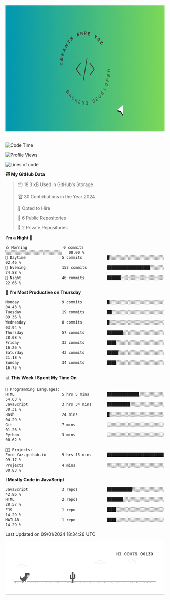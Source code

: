 <a href="https://emre-yaz.github.io/" target="_blank">
  <img src="Logo.gif" alt="Personal Logo" width="900" height="400">
</a>
<br>
<br>

<!--START_SECTION:waka-->
![Code Time](http://img.shields.io/badge/Code%20Time-7%20hrs%2044%20mins-blue)

![Profile Views](http://img.shields.io/badge/Profile%20Views-14-blue)

![Lines of code](https://img.shields.io/badge/From%20Hello%20World%20I%27ve%20Written-613.7%20thousand%20lines%20of%20code-blue)

**🐱 My GitHub Data** 

> 📦 18.3 kB Used in GitHub's Storage 
 > 
> 🏆 30 Contributions in the Year 2024
 > 
> 💼 Opted to Hire
 > 
> 📜 6 Public Repositories 
 > 
> 🔑 2 Private Repositories 
 > 
**I'm a Night 🦉** 

```text
🌞 Morning                0 commits           ░░░░░░░░░░░░░░░░░░░░░░░░░   00.00 % 
🌆 Daytime                5 commits           █░░░░░░░░░░░░░░░░░░░░░░░░   02.46 % 
🌃 Evening                152 commits         ███████████████████░░░░░░   74.88 % 
🌙 Night                  46 commits          ██████░░░░░░░░░░░░░░░░░░░   22.66 % 
```
📅 **I'm Most Productive on Thursday** 

```text
Monday                   9 commits           █░░░░░░░░░░░░░░░░░░░░░░░░   04.43 % 
Tuesday                  19 commits          ██░░░░░░░░░░░░░░░░░░░░░░░   09.36 % 
Wednesday                8 commits           █░░░░░░░░░░░░░░░░░░░░░░░░   03.94 % 
Thursday                 57 commits          ███████░░░░░░░░░░░░░░░░░░   28.08 % 
Friday                   33 commits          ████░░░░░░░░░░░░░░░░░░░░░   16.26 % 
Saturday                 43 commits          █████░░░░░░░░░░░░░░░░░░░░   21.18 % 
Sunday                   34 commits          ████░░░░░░░░░░░░░░░░░░░░░   16.75 % 
```


📊 **This Week I Spent My Time On** 

```text
💬 Programming Languages: 
HTML                     5 hrs 5 mins        ██████████████░░░░░░░░░░░   54.63 % 
JavaScript               3 hrs 34 mins       ██████████░░░░░░░░░░░░░░░   38.31 % 
Bash                     24 mins             █░░░░░░░░░░░░░░░░░░░░░░░░   04.29 % 
Git                      7 mins              ░░░░░░░░░░░░░░░░░░░░░░░░░   01.26 % 
Python                   3 mins              ░░░░░░░░░░░░░░░░░░░░░░░░░   00.62 % 

🐱‍💻 Projects: 
Emre-Yaz.github.io       9 hrs 15 mins       █████████████████████████   99.17 % 
Projects                 4 mins              ░░░░░░░░░░░░░░░░░░░░░░░░░   00.83 % 
```

**I Mostly Code in JavaScript** 

```text
JavaScript               3 repos             ███████████░░░░░░░░░░░░░░   42.86 % 
HTML                     2 repos             ███████░░░░░░░░░░░░░░░░░░   28.57 % 
EJS                      1 repo              ████░░░░░░░░░░░░░░░░░░░░░   14.29 % 
MATLAB                   1 repo              ████░░░░░░░░░░░░░░░░░░░░░   14.29 % 
```




 Last Updated on 09/01/2024 18:34:26 UTC
<!--END_SECTION:waka-->

![Alt Text](dino.gif)

<!--
**Emre-Yaz/emre-yaz** is a ✨ _special_ ✨ repository because its `README.md` (this file) appears on your GitHub profile.
-->
